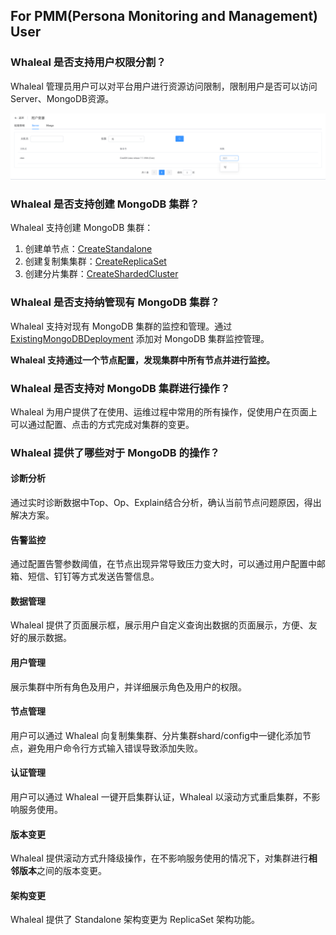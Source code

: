 ## For PMM(Persona Monitoring and Management) User

### Whaleal 是否支持用户权限分割？

Whaleal 管理员用户可以对平台用户进行资源访问限制，限制用户是否可以访问 Server、MongoDB资源。

![image-20220725191359227](../Images/ForPMMUser.png)



### Whaleal 是否支持创建 MongoDB 集群？

Whaleal 支持创建 MongoDB 集群：

1. 创建单节点：[CreateStandalone](../02-Usage/MongoDB/CreateDeployment/CreateStandalone.md)
2. 创建复制集集群：[CreateReplicaSet](../02-Usage/MongoDB/CreateDeployment/CreateReplicaSet.md)
3. 创建分片集群：[CreateShardedCluster](../02-Usage/MongoDB/CreateDeployment/CreateShardedCluster.md)



### Whaleal 是否支持纳管现有 MongoDB 集群？

Whaleal 支持对现有 MongoDB 集群的监控和管理。通过 [ExistingMongoDBDeployment]() 添加对 MongoDB 集群监控管理。

**Whaleal 支持通过一个节点配置，发现集群中所有节点并进行监控。**



### Whaleal 是否支持对 MongoDB 集群进行操作？

Whaleal 为用户提供了在使用、运维过程中常用的所有操作，促使用户在页面上可以通过配置、点击的方式完成对集群的变更。



### Whaleal 提供了哪些对于 MongoDB 的操作？

#### 诊断分析

通过实时诊断数据中Top、Op、Explain结合分析，确认当前节点问题原因，得出解决方案。

#### 告警监控

通过配置告警参数阈值，在节点出现异常导致压力变大时，可以通过用户配置中邮箱、短信、钉钉等方式发送告警信息。

#### 数据管理

Whaleal 提供了页面展示框，展示用户自定义查询出数据的页面展示，方便、友好的展示数据。

#### 用户管理

展示集群中所有角色及用户，并详细展示角色及用户的权限。

#### 节点管理

用户可以通过 Whaleal 向复制集集群、分片集群shard/config中一键化添加节点，避免用户命令行方式输入错误导致添加失败。

#### 认证管理

用户可以通过 Whaleal 一键开启集群认证，Whaleal 以滚动方式重启集群，不影响服务使用。

#### 版本变更

Whaleal 提供滚动方式升降级操作，在不影响服务使用的情况下，对集群进行**相邻版本**之间的版本变更。

#### 架构变更

Whaleal 提供了 Standalone 架构变更为 ReplicaSet 架构功能。